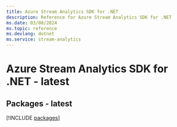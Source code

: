 ```yaml
---
title: Azure Stream Analytics SDK for .NET
description: Reference for Azure Stream Analytics SDK for .NET
ms.date: 03/08/2024
ms.topic: reference
ms.devlang: dotnet
ms.service: stream-analytics
---
```

# Azure Stream Analytics SDK for .NET - latest
## Packages - latest
[!INCLUDE [packages](stream-analytics-index.md)]